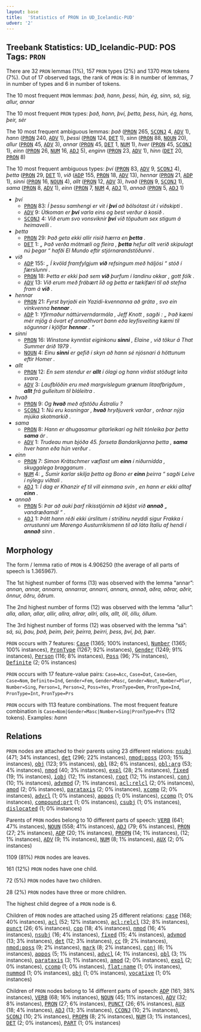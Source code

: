 ```yaml
---
layout: base
title:  'Statistics of PRON in UD_Icelandic-PUD'
udver: '2'
---
```


## Treebank Statistics: UD_Icelandic-PUD: POS Tags: `PRON`

There are 32 `PRON` lemmas (1%), 157 `PRON` types (2%) and 1370 `PRON` tokens (7%).
Out of 17 observed tags, the rank of `PRON` is: 8 in number of lemmas, 7 in number of types and 6 in number of tokens.

The 10 most frequent `PRON` lemmas: <em>það, hann, þessi, hún, ég, sinn, sá, sig, allur, annar</em>

The 10 most frequent `PRON` types:  <em>það, hann, því, þetta, þess, hún, ég, hans, þeir, sér</em>

The 10 most frequent ambiguous lemmas: <em>það</em> (<tt><a href="is_pud-pos-PRON.html">PRON</a></tt> 265, <tt><a href="is_pud-pos-SCONJ.html">SCONJ</a></tt> 4, <tt><a href="is_pud-pos-ADV.html">ADV</a></tt> 1), <em>hann</em> (<tt><a href="is_pud-pos-PRON.html">PRON</a></tt> 240, <tt><a href="is_pud-pos-ADV.html">ADV</a></tt> 1), <em>þessi</em> (<tt><a href="is_pud-pos-PRON.html">PRON</a></tt> 124, <tt><a href="is_pud-pos-DET.html">DET</a></tt> 1), <em>sinn</em> (<tt><a href="is_pud-pos-PRON.html">PRON</a></tt> 88, <tt><a href="is_pud-pos-NOUN.html">NOUN</a></tt> 20), <em>allur</em> (<tt><a href="is_pud-pos-PRON.html">PRON</a></tt> 45, <tt><a href="is_pud-pos-ADV.html">ADV</a></tt> 3), <em>annar</em> (<tt><a href="is_pud-pos-PRON.html">PRON</a></tt> 45, <tt><a href="is_pud-pos-DET.html">DET</a></tt> 1, <tt><a href="is_pud-pos-NUM.html">NUM</a></tt> 1), <em>hver</em> (<tt><a href="is_pud-pos-PRON.html">PRON</a></tt> 45, <tt><a href="is_pud-pos-SCONJ.html">SCONJ</a></tt> 1), <em>einn</em> (<tt><a href="is_pud-pos-PRON.html">PRON</a></tt> 26, <tt><a href="is_pud-pos-NUM.html">NUM</a></tt> 16, <tt><a href="is_pud-pos-ADJ.html">ADJ</a></tt> 5), <em>enginn</em> (<tt><a href="is_pud-pos-PRON.html">PRON</a></tt> 23, <tt><a href="is_pud-pos-ADV.html">ADV</a></tt> 1), <em>hinn</em> (<tt><a href="is_pud-pos-DET.html">DET</a></tt> 20, <tt><a href="is_pud-pos-PRON.html">PRON</a></tt> 8)

The 10 most frequent ambiguous types:  <em>því</em> (<tt><a href="is_pud-pos-PRON.html">PRON</a></tt> 83, <tt><a href="is_pud-pos-ADV.html">ADV</a></tt> 9, <tt><a href="is_pud-pos-SCONJ.html">SCONJ</a></tt> 4), <em>þetta</em> (<tt><a href="is_pud-pos-PRON.html">PRON</a></tt> 29, <tt><a href="is_pud-pos-DET.html">DET</a></tt> 1), <em>við</em> (<tt><a href="is_pud-pos-ADP.html">ADP</a></tt> 155, <tt><a href="is_pud-pos-PRON.html">PRON</a></tt> 18, <tt><a href="is_pud-pos-ADV.html">ADV</a></tt> 13), <em>hennar</em> (<tt><a href="is_pud-pos-PRON.html">PRON</a></tt> 21, <tt><a href="is_pud-pos-ADP.html">ADP</a></tt> 1), <em>sinni</em> (<tt><a href="is_pud-pos-PRON.html">PRON</a></tt> 16, <tt><a href="is_pud-pos-NOUN.html">NOUN</a></tt> 4), <em>allt</em> (<tt><a href="is_pud-pos-PRON.html">PRON</a></tt> 12, <tt><a href="is_pud-pos-ADV.html">ADV</a></tt> 3), <em>hvað</em> (<tt><a href="is_pud-pos-PRON.html">PRON</a></tt> 9, <tt><a href="is_pud-pos-SCONJ.html">SCONJ</a></tt> 1), <em>sama</em> (<tt><a href="is_pud-pos-PRON.html">PRON</a></tt> 8, <tt><a href="is_pud-pos-ADV.html">ADV</a></tt> 1), <em>einn</em> (<tt><a href="is_pud-pos-PRON.html">PRON</a></tt> 7, <tt><a href="is_pud-pos-NUM.html">NUM</a></tt> 4, <tt><a href="is_pud-pos-ADJ.html">ADJ</a></tt> 1), <em>annað</em> (<tt><a href="is_pud-pos-PRON.html">PRON</a></tt> 5, <tt><a href="is_pud-pos-ADJ.html">ADJ</a></tt> 1)


* <em>því</em>
  * <tt><a href="is_pud-pos-PRON.html">PRON</a></tt> 83: <em>Í þessu samhengi er vit í <b>því</b> að bölsótast út í viðskipti .</em>
  * <tt><a href="is_pud-pos-ADV.html">ADV</a></tt> 9: <em>Útkoman er <b>því</b> varla eins og best verður á kosið .</em>
  * <tt><a href="is_pud-pos-SCONJ.html">SCONJ</a></tt> 4: <em>Við erum svo vonsviknir <b>því</b> við töpuðum sex stigum á heimavelli .</em>
* <em>þetta</em>
  * <tt><a href="is_pud-pos-PRON.html">PRON</a></tt> 29: <em>Það geta ekki allir risið hærra en <b>þetta</b> .</em>
  * <tt><a href="is_pud-pos-DET.html">DET</a></tt> 1: <em>„ Það verða mótmæli og fleira , <b>þetta</b> hefur allt verið skipulagt nú þegar “ hafði El Mundo eftir stjórnarandstöðunni .</em>
* <em>við</em>
  * <tt><a href="is_pud-pos-ADP.html">ADP</a></tt> 155: <em>„ Í kvöld framfylgjum <b>við</b> refsingum með háljósi “ stóð í færslunni .</em>
  * <tt><a href="is_pud-pos-PRON.html">PRON</a></tt> 18: <em>Þetta er ekki það sem <b>við</b> þurfum í landinu okkar , gott fólk .</em>
  * <tt><a href="is_pud-pos-ADV.html">ADV</a></tt> 13: <em>Við erum með frábært lið og þetta er tækifæri til að stefna fram á <b>við</b> .</em>
* <em>hennar</em>
  * <tt><a href="is_pud-pos-PRON.html">PRON</a></tt> 21: <em>Fyrst byrjaði ein Yazidi-kvennanna að gráta , svo ein vinkvenna <b>hennar</b> .</em>
  * <tt><a href="is_pud-pos-ADP.html">ADP</a></tt> 1: <em>Yfirmaður náttúrverndarmála , Jeff Knott , sagði : „ Það kæmi mér mjög á óvart ef annaðhvort bann eða leyfisveiting kæmi til sögunnar í kjölfar <b>hennar</b> . “</em>
* <em>sinni</em>
  * <tt><a href="is_pud-pos-PRON.html">PRON</a></tt> 16: <em>Winstone kynntist eiginkonu <b>sinni</b> , Elaine , við tökur á That Summer árið 1979 .</em>
  * <tt><a href="is_pud-pos-NOUN.html">NOUN</a></tt> 4: <em>Einu <b>sinni</b> er gefið í skyn að hann sé njósnari á höttunum eftir Homer .</em>
* <em>allt</em>
  * <tt><a href="is_pud-pos-PRON.html">PRON</a></tt> 12: <em>En sem stendur er <b>allt</b> í ólagi og hann virðist stöðugt leita svara .</em>
  * <tt><a href="is_pud-pos-ADV.html">ADV</a></tt> 3: <em>Laufblöðin eru með margvíslegum grænum litaafbrigðum , <b>allt</b> frá gulleitum til bláleitra .</em>
* <em>hvað</em>
  * <tt><a href="is_pud-pos-PRON.html">PRON</a></tt> 9: <em>Og <b>hvað</b> með afstöðu Ástralíu ?</em>
  * <tt><a href="is_pud-pos-SCONJ.html">SCONJ</a></tt> 1: <em>Nú eru kosningar , <b>hvað</b> hryðjuverk varðar , orðnar nýja mjúka skotmarkið .</em>
* <em>sama</em>
  * <tt><a href="is_pud-pos-PRON.html">PRON</a></tt> 8: <em>Hann er áhugasamur gítarleikari og hélt tónleika þar þetta <b>sama</b> ár .</em>
  * <tt><a href="is_pud-pos-ADV.html">ADV</a></tt> 1: <em>Trudeau mun bjóða 45. forseta Bandaríkjanna þetta , <b>sama</b> hver hann eða hún verður .</em>
* <em>einn</em>
  * <tt><a href="is_pud-pos-PRON.html">PRON</a></tt> 7: <em>Simon Krätschmer væflast um <b>einn</b> í niðurnídda , skuggalega bragganum .</em>
  * <tt><a href="is_pud-pos-NUM.html">NUM</a></tt> 4: <em>„ Sumir karlar skilja þetta og Bono er <b>einn</b> þeirra “ sagði Leive í nýlegu viðtali .</em>
  * <tt><a href="is_pud-pos-ADJ.html">ADJ</a></tt> 1: <em>Í dag er Khanzir ef til vill einmana svín , en hann er ekki alltaf <b>einn</b> .</em>
* <em>annað</em>
  * <tt><a href="is_pud-pos-PRON.html">PRON</a></tt> 5: <em>Þar að auki þarf ríkisstjórnin að kljást við <b>annað</b> „ vandræðamál “ .</em>
  * <tt><a href="is_pud-pos-ADJ.html">ADJ</a></tt> 1: <em>Þótt hann réði ekki úrslitum í stríðinu neyddi sigur Frakka í orrustunni um Marengo Austurríkismenn til að láta Ítalíu af hendi í <b>annað</b> sinn .</em>

## Morphology

The form / lemma ratio of `PRON` is 4.906250 (the average of all parts of speech is 1.365967).

The 1st highest number of forms (13) was observed with the lemma “annar”: <em>annan, annar, annarra, annarrar, annarri, annars, annað, aðra, aðrar, aðrir, önnur, öðru, öðrum</em>.

The 2nd highest number of forms (12) was observed with the lemma “allur”: <em>alla, allan, allar, allir, allra, allrar, allri, alls, allt, öll, öllu, öllum</em>.

The 3rd highest number of forms (12) was observed with the lemma “sá”: <em>sá, sú, þau, það, þeim, þeir, þeirra, þeirri, þess, því, þá, þær</em>.

`PRON` occurs with 7 features: <tt><a href="is_pud-feat-Case.html">Case</a></tt> (1365; 100% instances), <tt><a href="is_pud-feat-Number.html">Number</a></tt> (1365; 100% instances), <tt><a href="is_pud-feat-PronType.html">PronType</a></tt> (1267; 92% instances), <tt><a href="is_pud-feat-Gender.html">Gender</a></tt> (1249; 91% instances), <tt><a href="is_pud-feat-Person.html">Person</a></tt> (116; 8% instances), <tt><a href="is_pud-feat-Poss.html">Poss</a></tt> (96; 7% instances), <tt><a href="is_pud-feat-Definite.html">Definite</a></tt> (2; 0% instances)

`PRON` occurs with 17 feature-value pairs: `Case=Acc`, `Case=Dat`, `Case=Gen`, `Case=Nom`, `Definite=Ind`, `Gender=Fem`, `Gender=Masc`, `Gender=Neut`, `Number=Plur`, `Number=Sing`, `Person=1`, `Person=2`, `Poss=Yes`, `PronType=Dem`, `PronType=Ind`, `PronType=Int`, `PronType=Prs`

`PRON` occurs with 113 feature combinations.
The most frequent feature combination is `Case=Nom|Gender=Masc|Number=Sing|PronType=Prs` (112 tokens).
Examples: <em>hann</em>


## Relations

`PRON` nodes are attached to their parents using 23 different relations: <tt><a href="is_pud-dep-nsubj.html">nsubj</a></tt> (471; 34% instances), <tt><a href="is_pud-dep-det.html">det</a></tt> (296; 22% instances), <tt><a href="is_pud-dep-nmod-poss.html">nmod:poss</a></tt> (203; 15% instances), <tt><a href="is_pud-dep-obj.html">obj</a></tt> (123; 9% instances), <tt><a href="is_pud-dep-obl.html">obl</a></tt> (82; 6% instances), <tt><a href="is_pud-dep-obl-arg.html">obl:arg</a></tt> (53; 4% instances), <tt><a href="is_pud-dep-nmod.html">nmod</a></tt> (40; 3% instances), <tt><a href="is_pud-dep-expl.html">expl</a></tt> (28; 2% instances), <tt><a href="is_pud-dep-fixed.html">fixed</a></tt> (19; 1% instances), <tt><a href="is_pud-dep-iobj.html">iobj</a></tt> (12; 1% instances), <tt><a href="is_pud-dep-root.html">root</a></tt> (12; 1% instances), <tt><a href="is_pud-dep-conj.html">conj</a></tt> (10; 1% instances), <tt><a href="is_pud-dep-advmod.html">advmod</a></tt> (7; 1% instances), <tt><a href="is_pud-dep-acl-relcl.html">acl:relcl</a></tt> (2; 0% instances), <tt><a href="is_pud-dep-amod.html">amod</a></tt> (2; 0% instances), <tt><a href="is_pud-dep-parataxis.html">parataxis</a></tt> (2; 0% instances), <tt><a href="is_pud-dep-xcomp.html">xcomp</a></tt> (2; 0% instances), <tt><a href="is_pud-dep-advcl.html">advcl</a></tt> (1; 0% instances), <tt><a href="is_pud-dep-appos.html">appos</a></tt> (1; 0% instances), <tt><a href="is_pud-dep-ccomp.html">ccomp</a></tt> (1; 0% instances), <tt><a href="is_pud-dep-compound-prt.html">compound:prt</a></tt> (1; 0% instances), <tt><a href="is_pud-dep-csubj.html">csubj</a></tt> (1; 0% instances), <tt><a href="is_pud-dep-dislocated.html">dislocated</a></tt> (1; 0% instances)

Parents of `PRON` nodes belong to 10 different parts of speech: <tt><a href="is_pud-pos-VERB.html">VERB</a></tt> (641; 47% instances), <tt><a href="is_pud-pos-NOUN.html">NOUN</a></tt> (558; 41% instances), <tt><a href="is_pud-pos-ADJ.html">ADJ</a></tt> (79; 6% instances), <tt><a href="is_pud-pos-PRON.html">PRON</a></tt> (27; 2% instances), <tt><a href="is_pud-pos-ADP.html">ADP</a></tt> (20; 1% instances), <tt><a href="is_pud-pos-PROPN.html">PROPN</a></tt> (14; 1% instances),  (12; 1% instances), <tt><a href="is_pud-pos-ADV.html">ADV</a></tt> (9; 1% instances), <tt><a href="is_pud-pos-NUM.html">NUM</a></tt> (8; 1% instances), <tt><a href="is_pud-pos-AUX.html">AUX</a></tt> (2; 0% instances)

1109 (81%) `PRON` nodes are leaves.

161 (12%) `PRON` nodes have one child.

72 (5%) `PRON` nodes have two children.

28 (2%) `PRON` nodes have three or more children.

The highest child degree of a `PRON` node is 6.

Children of `PRON` nodes are attached using 25 different relations: <tt><a href="is_pud-dep-case.html">case</a></tt> (168; 40% instances), <tt><a href="is_pud-dep-acl.html">acl</a></tt> (52; 12% instances), <tt><a href="is_pud-dep-acl-relcl.html">acl:relcl</a></tt> (32; 8% instances), <tt><a href="is_pud-dep-punct.html">punct</a></tt> (26; 6% instances), <tt><a href="is_pud-dep-cop.html">cop</a></tt> (18; 4% instances), <tt><a href="is_pud-dep-nmod.html">nmod</a></tt> (16; 4% instances), <tt><a href="is_pud-dep-nsubj.html">nsubj</a></tt> (16; 4% instances), <tt><a href="is_pud-dep-fixed.html">fixed</a></tt> (15; 4% instances), <tt><a href="is_pud-dep-advmod.html">advmod</a></tt> (13; 3% instances), <tt><a href="is_pud-dep-det.html">det</a></tt> (12; 3% instances), <tt><a href="is_pud-dep-cc.html">cc</a></tt> (9; 2% instances), <tt><a href="is_pud-dep-nmod-poss.html">nmod:poss</a></tt> (9; 2% instances), <tt><a href="is_pud-dep-mark.html">mark</a></tt> (8; 2% instances), <tt><a href="is_pud-dep-conj.html">conj</a></tt> (6; 1% instances), <tt><a href="is_pud-dep-appos.html">appos</a></tt> (5; 1% instances), <tt><a href="is_pud-dep-advcl.html">advcl</a></tt> (4; 1% instances), <tt><a href="is_pud-dep-obl.html">obl</a></tt> (3; 1% instances), <tt><a href="is_pud-dep-parataxis.html">parataxis</a></tt> (3; 1% instances), <tt><a href="is_pud-dep-amod.html">amod</a></tt> (2; 0% instances), <tt><a href="is_pud-dep-expl.html">expl</a></tt> (2; 0% instances), <tt><a href="is_pud-dep-ccomp.html">ccomp</a></tt> (1; 0% instances), <tt><a href="is_pud-dep-flat-name.html">flat:name</a></tt> (1; 0% instances), <tt><a href="is_pud-dep-nummod.html">nummod</a></tt> (1; 0% instances), <tt><a href="is_pud-dep-obj.html">obj</a></tt> (1; 0% instances), <tt><a href="is_pud-dep-vocative.html">vocative</a></tt> (1; 0% instances)

Children of `PRON` nodes belong to 14 different parts of speech: <tt><a href="is_pud-pos-ADP.html">ADP</a></tt> (161; 38% instances), <tt><a href="is_pud-pos-VERB.html">VERB</a></tt> (68; 16% instances), <tt><a href="is_pud-pos-NOUN.html">NOUN</a></tt> (45; 11% instances), <tt><a href="is_pud-pos-ADV.html">ADV</a></tt> (32; 8% instances), <tt><a href="is_pud-pos-PRON.html">PRON</a></tt> (27; 6% instances), <tt><a href="is_pud-pos-PUNCT.html">PUNCT</a></tt> (26; 6% instances), <tt><a href="is_pud-pos-AUX.html">AUX</a></tt> (18; 4% instances), <tt><a href="is_pud-pos-ADJ.html">ADJ</a></tt> (13; 3% instances), <tt><a href="is_pud-pos-CCONJ.html">CCONJ</a></tt> (10; 2% instances), <tt><a href="is_pud-pos-SCONJ.html">SCONJ</a></tt> (10; 2% instances), <tt><a href="is_pud-pos-PROPN.html">PROPN</a></tt> (8; 2% instances), <tt><a href="is_pud-pos-NUM.html">NUM</a></tt> (3; 1% instances), <tt><a href="is_pud-pos-DET.html">DET</a></tt> (2; 0% instances), <tt><a href="is_pud-pos-PART.html">PART</a></tt> (1; 0% instances)


